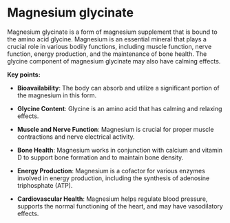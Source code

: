 # Magnesium glycinate

Magnesium glycinate is a form of magnesium supplement that is bound to the amino acid glycine. Magnesium is an essential mineral that plays a crucial role in various bodily functions, including muscle function, nerve function, energy production, and the maintenance of bone health. The glycine component of magnesium glycinate may also have calming effects.

**Key points:**

* **Bioavailability**: The body can absorb and utilize a significant portion of the magnesium in this form.

* **Glycine Content**: Glycine is an amino acid that has calming and relaxing effects.

* **Muscle and Nerve Function**: Magnesium is crucial for proper muscle contractions and nerve electrical activity.

* **Bone Health**: Magnesium works in conjunction with calcium and vitamin D to support bone formation and to maintain bone density.

* **Energy Production**:   Magnesium is a cofactor for various enzymes involved in energy production, including the synthesis of adenosine triphosphate (ATP).

* **Cardiovascular Health**: Magnesium helps regulate blood pressure, supports the normal functioning of the heart, and may have vasodilatory effects.
